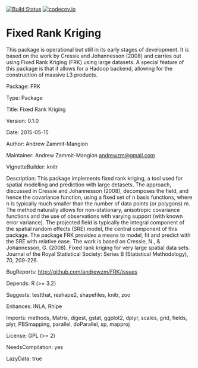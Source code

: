 [![Build Status](https://travis-ci.org/andrewzm/FRK.svg)](https://travis-ci.org/andrewzm/FRK)
[![codecov.io](http://codecov.io/github/andrewzm/FRK/coverage.svg?branch=master)](http://codecov.io/github/andrewzm/FRK?branch=master)


Fixed Rank Kriging
================

This package is operational but still in its early stages of development. It is based on the work by Cressie and Johannesson (2008) and carries out using Fixed Rank Kriging (FRK) using large datasets. A special feature of this package is that it allows for a Hadoop backend, allowing for the construction of massive L3 products.

Package: FRK

Type: Package

Title: Fixed Rank Kriging

Version: 0.1.0

Date: 2015-05-15

Author: Andrew Zammit-Mangion

Maintainer: Andrew Zammit-Mangion <andrewzm@gmail.com>

VignetteBuilder: knitr

Description: This package implements fixed rank kriging, a tool used for spatial modelling and prediction with large detasets. The approach, discussed in Cressie and Johannesson (2008), decomposes the field, and hence the covariance function, using a fixed set of n basis functions, where n is typically much smaller than the number of data points (or polygons) m. The method naturally allows for non-stationary, anisotropic covariance functions and the use of observations with varying support (with known error variance). The projected field is typically the integral component of the spatial random effects (SRE) model, the central component of this package. The package FRK provides a means to model, fit and predict with the SRE with relative ease. The work is based on Cressie, N., & Johannesson, G. (2008). Fixed rank kriging for very large spatial data sets. Journal of the Royal Statistical Society: Series B (Statistical Methodology), 70, 209-226.

BugReports: http://github.com/andrewzm/FRK/issues

Depends:
    R (>= 3.2)

Suggests:
    testthat,
    reshape2,
    shapefiles,
    knitr,
    zoo

Enhances:
    INLA,
    Rhipe

Imports:
    methods,
    Matrix,
    digest,
    gstat,
    ggplot2,
    dplyr,
    scales,
    grid,
    fields,
    plyr,
    PBSmapping,
    parallel,
    doParallel,
    sp,
    mapproj

License: GPL (>= 2)

NeedsCompilation: yes

LazyData: true


